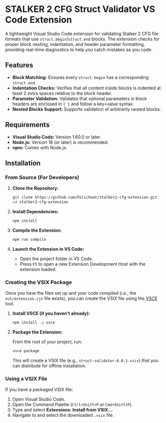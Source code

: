 # STALKER 2 CFG Struct Validator VS Code Extension

A lightweight Visual Studio Code extension for validating Stalker 2 CFG file formats that use `struct.begin`/`struct.end` blocks. The extension checks for proper block nesting, indentation, and header parameter formatting, providing real-time diagnostics to help you catch mistakes as you code.

## Features

- **Block Matching:** Ensures every `struct.begin` has a corresponding `struct.end`.
- **Indentation Checks:** Verifies that all content inside blocks is indented at least 2 extra spaces relative to the block header.
- **Parameter Validation:** Validates that optional parameters in block headers are enclosed in `{ }` and follow a key=value syntax.
- **Nested Blocks Support:** Supports validation of arbitrarily nested blocks.

## Requirements

- **Visual Studio Code:** Version 1.60.0 or later.
- **Node.js:** Version 18 (or later) is recommended.
- **npm:** Comes with Node.js.

## Installation

### From Source (For Developers)

1. **Clone the Repository:**

   ```bash
   git clone https://github.com/Felicheat/stalker2-cfg-extension.git
   cd stalker2-cfg-extension
   ```

2. **Install Dependencies:**

   ```bash
   npm install
   ```

3. **Compile the Extension:**

   ```bash
   npm run compile
   ```

4. **Launch the Extension in VS Code:**

   - Open the project folder in VS Code.
   - Press `F5` to open a new Extension Development Host with the extension loaded.

### Creating the VSIX Package

Once you have the files set up and your code compiled (i.e., the `out/extension.cjs` file exists), you can create the VSIX file using the [VSCE](https://github.com/microsoft/vscode-vsce) tool.

1. **Install VSCE (if you haven't already):**

   ```bash
   npm install -g vsce
   ```

2. **Package the Extension:**

   From the root of your project, run:

   ```bash
   vsce package
   ```

   This will create a VSIX file (e.g., `struct-validator-0.0.1.vsix`) that you can distribute for offline installation.

### Using a VSIX File

If you have a packaged VSIX file:

1. Open Visual Studio Code.
2. Open the Command Palette (`Ctrl+Shift+P` or `Cmd+Shift+P`).
3. Type and select **Extensions: Install from VSIX...**.
4. Navigate to and select the downloaded `.vsix` file.

